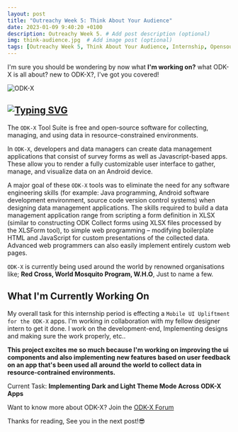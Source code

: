```yaml
---
layout: post
title: "Outreachy Week 5: Think About Your Audience"
date: 2023-01-09 9:40:20 +0100
description: Outreachy Week 5. # Add post description (optional)
img: think-audience.jpg  # Add image post (optional)
tags: [Outreachy Week 5, Think About Your Audience, Internship, Opensource, ODK-X]
---
```


I'm sure you should be wondering by now what **I'm working on?** what ODK-X is all about? new to ODK-X?, I've got you covered!


![ODK-X]({{site.baseurl}}/assets/img/odk.png)
## [![Typing SVG](https://readme-typing-svg.demolab.com?font=Fira+Code&size=45&pause=1000&color=06151C&width=460&height=66&lines=What+Is+ODK-X+%3F)](https://git.io/typing-svg)

The ``ODK-X`` Tool Suite is free and open-source software for collecting, managing, and using data in resource-constrained environments.

In ``ODK-X``, developers and data managers can create data management applications that consist of survey forms as well as Javascript-based apps. These allow you to render a fully customizable user interface to gather, manage, and visualize data on an Android device.

A major goal of these ``ODK-X`` tools was to eliminate the need for any software engineering skills (for example: Java programming, Android software development environment, source code version control systems) when designing data management applications. The skills required to build a data management application range from scripting a form definition in XLSX (similar to constructing ODK Collect forms using XLSX files processed by the XLSForm tool), to simple web programming – modifying boilerplate HTML and JavaScript for custom presentations of the collected data. Advanced web programmers can also easily implement entirely custom web pages.

``ODK-X`` is currently being used around the world by renowned organisations like; **Red Cross, World Mosquito Program, W.H.O**, Just to name a few.


## What I'm Currently Working On
My overall task for this internship period is effecting a ``Mobile UI Upliftment for the ODK-X`` apps. I'm working in collaboration with my fellow designer intern to get it done. I work on the development-end, Implementing designs and making sure the work properly, etc..

**This project excites me so much because I'm working on improving the ui components and also implementing new features based on user feedback on an app that's been used all around the world to collect data in resource-contrained environments.**

Current Task: **Implementing Dark and Light Theme Mode Across ODK-X Apps**

Want to know more about ODK-X? Join the [ODK-X Forum](https://forum.odk-x.org/)

Thanks for reading, See you in the next post!😎
